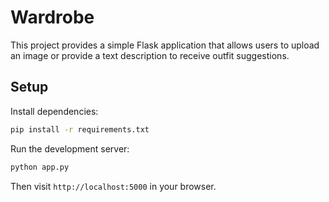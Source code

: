 # Wardrobe

This project provides a simple Flask application that allows users to upload an
image or provide a text description to receive outfit suggestions.

## Setup

Install dependencies:

```bash
pip install -r requirements.txt
```

Run the development server:

```bash
python app.py
```

Then visit `http://localhost:5000` in your browser.
